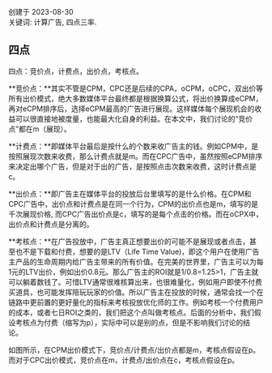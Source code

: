 创建于 2023-08-30<br>
关键词: 计算广告, 四点三率.

## 四点

四点：竞价点，计费点，出价点，考核点。

**竞价点：**其实不管是CPM，CPC还是后续的CPA，oCPM，oCPC，双出价等所有出价模式，绝大多数媒体平台最终都是根据换算公式，将出价换算成eCPM，再对eCPM排序后，选择eCPM最高的广告进行展现。这样媒体每个展现机会的收益可以很直接地被度量，也能最大化自身的利益。在本文中，我们讨论的“竞价点”都在m（展现）。

**计费点：**即媒体平台最后是按什么的个数来收广告主的钱。例如CPM中，是按照展现次数来收费，那么计费点就是m。而在CPC广告中，虽然按照eCPM排序来决定出哪个广告，但是对于出的广告，是按照点击次数来收费，这时计费点是c。

**出价点：**即广告主在媒体平台的投放后台里填写的是什么价格。在CPM和CPC广告中，出价点和计费点是在同一个行为，CPM的出价点也是m，填写的是千次展现价格, 而CPC广告出价点是c，填写的是每个点击的价格。而在oCPX中，出价点和计费点是分离的。

**考核点：**在广告投放中，广告主真正想要出价的可能不是展现或者点击，甚至也不是下载和付费，想要的是LTV（Life Time Value)，即这个用户在使用广告主产品的生命周期内给广告主带来的所有价值。在完美的世界里，广告主可以为每1元的LTV出价，例如出价0.8元。那么广告主的ROI就是1/0.8=1.25>1，广告主就可以躺着数钱了。可惜LTV通常很难核算出来，也很难量化，例如用户即使不付费买道具，也可能发挥陪玩玩家的价值。所以广告主在投放的时候，通常会找一个在链路中更前置的更好量化的指标来考核投放优化师的工作。例如考核一个付费用户的成本，或者七日ROI之类的，我们把这个点叫做考核点。后面的分析中，我们假设考核点为付费（缩写为p），实际中可以是别的点，但是不影响我们讨论的结论。

如图所示，在CPM出价模式下，竞价点/计费点/出价点都是m，考核点假设在p。而对于CPC出价模式，竞价点在m，计费点/出价点在c，考核点假设在p。